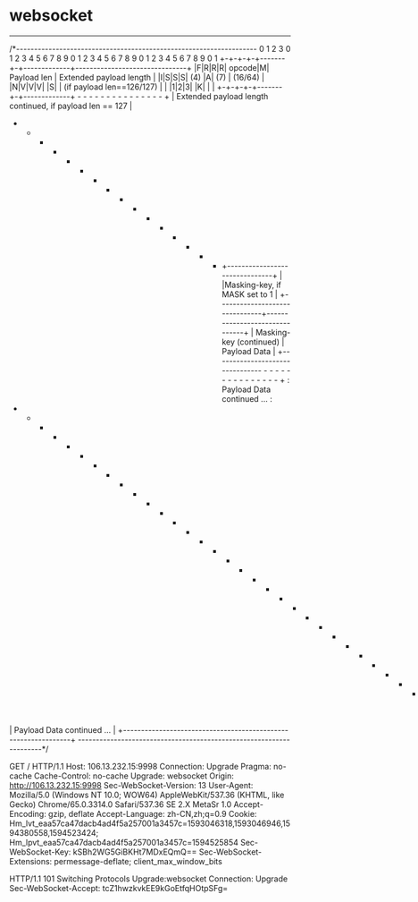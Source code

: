 # websocket
--------------------------------------------------------------------
/*-------------------------------------------------------------------
0               1               2               3
0 1 2 3 4 5 6 7 8 9 0 1 2 3 4 5 6 7 8 9 0 1 2 3 4 5 6 7 8 9 0 1
+-+-+-+-+-------+-+-------------+-------------------------------+
|F|R|R|R| opcode|M| Payload len |    Extended payload length    |
|I|S|S|S|  (4)  |A|     (7)     |             (16/64)           |
|N|V|V|V|       |S|             |   (if payload len==126/127)   |
| |1|2|3|       |K|             |                               |
+-+-+-+-+-------+-+-------------+ - - - - - - - - - - - - - - - +
|     Extended payload length continued, if payload len == 127  |
+ - - - - - - - - - - - - - - - +-------------------------------+
|                               |Masking-key, if MASK set to 1  |
+-------------------------------+-------------------------------+
| Masking-key (continued)       |          Payload Data         |
+-------------------------------- - - - - - - - - - - - - - - - +
:                     Payload Data continued ...                :
+ - - - - - - - - - - - - - - - - - - - - - - - - - - - - - - - +
|                     Payload Data continued ...                |
+---------------------------------------------------------------+
--------------------------------------------------------------------*/


GET / HTTP/1.1
Host: 106.13.232.15:9998
Connection: Upgrade
Pragma: no-cache
Cache-Control: no-cache
Upgrade: websocket
Origin: http://106.13.232.15:9998
Sec-WebSocket-Version: 13
User-Agent: Mozilla/5.0 (Windows NT 10.0; WOW64) AppleWebKit/537.36 (KHTML, like Gecko) Chrome/65.0.3314.0 Safari/537.36 SE 2.X MetaSr 1.0
Accept-Encoding: gzip, deflate
Accept-Language: zh-CN,zh;q=0.9
Cookie: Hm_lvt_eaa57ca47dacb4ad4f5a257001a3457c=1593046318,1593046946,1594380558,1594523424; Hm_lpvt_eaa57ca47dacb4ad4f5a257001a3457c=1594525854
Sec-WebSocket-Key: kSBh2WG5GiBKHt7MDxEQmQ==
Sec-WebSocket-Extensions: permessage-deflate; client_max_window_bits


HTTP/1.1 101 Switching Protocols
Upgrade:websocket
Connection: Upgrade
Sec-WebSocket-Accept: tcZ1hwzkvkEE9kGoEtfqHOtpSFg=

